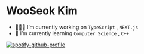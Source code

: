 # WooSeok Kim 

- 💁🏻‍♂️ I’m currently working on `TypeScript` , `NEXT.js`
- 👀 I’m currently learning `Computer Science` , `C++`

[![spotify-github-profile](https://spotify-github-profile.kittinanx.com/api/view?uid=31fpcsjbu55vlrcrmkluu4gpmbzm&cover_image=true&theme=natemoo-re&show_offline=false&background_color=121212&interchange=true&bar_color=53b14f&bar_color_cover=true)](https://spotify-github-profile.kittinanx.com/api/view?uid=31fpcsjbu55vlrcrmkluu4gpmbzm&redirect=true)

